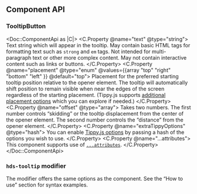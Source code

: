 ## Component API

### TooltipButton

<Doc::ComponentApi as |C|>
  <C.Property @name="text" @type="string">
    Text string which will appear in the tooltip. May contain basic HTML tags for formatting text such as `strong` and `em` tags. Not intended for multi-paragraph text or other more complex content. May not contain interactive content such as links or buttons.
  </C.Property>
  <C.Property @name="placement" @type="enum" @values={{array "top" "right" "bottom" "left" }} @default="top">
    Placement for the preferred starting tooltip position relative to the opener element. The tooltip will automatically shift position to remain visible when near the edges of the screen regardless of the starting placement. (Tippy.js supports [additional placement options](https://atomiks.github.io/tippyjs/v6/all-props/#placement) which you can explore if needed.)
  </C.Property>
  <C.Property @name="offset" @type="array">
    Takes two numbers. The first number controls “skidding” or the tooltip displacement from the center of the opener element. The second number controls the “distance” from the opener element.
  </C.Property>
  <C.Property @name="extraTippyOptions" @type="hash">
    You can enable [Tippy.js options](https://atomiks.github.io/tippyjs/v6/all-props/) by passing a hash of the options you wish to use.
  </C.Property>
  <C.Property @name="...attributes">
    This component supports use of [`...attributes`](https://guides.emberjs.com/release/in-depth-topics/patterns-for-components/#toc_attribute-ordering).
  </C.Property>
</Doc::ComponentApi>

### `hds-tooltip` modifier

The modifier offers the same options as the component. See the “How to use” section for syntax examples.